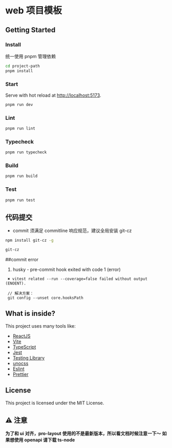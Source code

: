 # web 项目模板

## Getting Started

### Install

统一使用 pnpm 管理依赖

```bash
cd project-path
pnpm install
```

### Start

Serve with hot reload at <http://localhost:5173>.

```bash
pnpm run dev
```

### Lint

```bash
pnpm run lint
```

### Typecheck

```bash
pnpm run typecheck
```

### Build

```bash
pnpm run build
```

### Test

```bash
pnpm run test
```

## 代码提交

- commit 须满足 commitline 响应规范，建议全局安装 git-cz

```bash
npm install git-cz -g

git-cz
```

##commit error

1. husky - pre-commit hook exited with code 1 (error)

```
 ✖ vitest related --run --coverage=false failed without output (ENOENT).

 // 解决方案：
 git config --unset core.hooksPath
```

## What is inside?

This project uses many tools like:

- [ReactJS](https://reactjs.org)
- [Vite](https://vitejs.dev)
- [TypeScript](https://www.typescriptlang.org)
- [Jest](https://jestjs.io)
- [Testing Library](https://testing-library.com)
- [unocss](https://github.com/unocss/unocss)
- [Eslint](https://eslint.org)
- [Prettier](https://prettier.io)

## License

This project is licensed under the MIT License.

## ⚠️ 注意

**为了和 ui 对齐，pro-layout 使用的不是最新版本，所以看文档时候注意一下～**
**如果想使用 openapi 请下载 ts-node**
